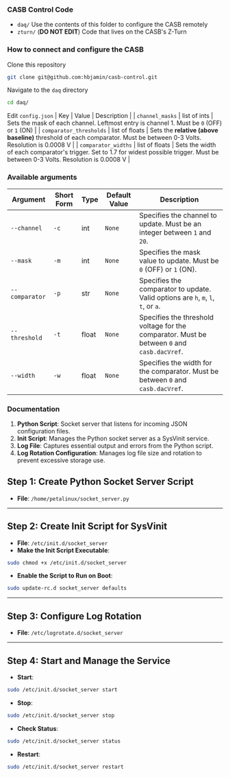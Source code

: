 ### CASB Control Code

- `daq/` Use the contents of this folder to configure the CASB remotely 
- `zturn/` (**DO NOT EDIT**) Code that lives on the CASB's Z-Turn 

### How to connect and configure the CASB 

Clone this repository
```bash
git clone git@github.com:hbjamin/casb-control.git
```

Navigate to the `daq` directory
```bash
cd daq/
```

Edit `config.json` 
| Key | Value | Description |
| `channel_masks`         | list of ints   | Sets the mask of each channel. Leftmost entry is channel 1. Must be `0` (OFF) or `1` (ON) |
| `comparator_thresholds` | list of floats | Sets the **relative (above baseline)** threshold of each comparator. Must be between 0-3 Volts. Resolution is 0.0008 V | 
| `comparator_widths`     | list of floats | Sets the width of each comparator's trigger. Set to 1.7 for widest possible trigger. Must be between 0-3 Volts. Resolution is 0.0008 V | 


### Available arguments

| Argument          | Short Form | Type   | Default Value | Description                                                                                           |
|--------------------|------------|--------|---------------|-------------------------------------------------------------------------------------------------------|
| `--channel`        | `-c`       | int    | `None`        | Specifies the channel to update. Must be an integer between `1` and `20`.                            |
| `--mask`           | `-m`       | int    | `None`        | Specifies the mask value to update. Must be `0` (OFF) or `1` (ON).                                   |
| `--comparator`     | `-p`       | str    | `None`        | Specifies the comparator to update. Valid options are `h`, `m`, `l`, `t`, or `a`.                   |
| `--threshold`      | `-t`       | float  | `None`        | Specifies the threshold voltage for the comparator. Must be between `0` and `casb.dacVref`.          |
| `--width`          | `-w`       | float  | `None`        | Specifies the width for the comparator. Must be between `0` and `casb.dacVref`.                      |

### Documentation  

1. **Python Script**: Socket server that listens for incoming JSON configuration files.
2. **Init Script**: Manages the Python socket server as a SysVinit service.
3. **Log File**: Captures essential output and errors from the Python script.
4. **Log Rotation Configuration**: Manages log file size and rotation to prevent excessive storage use.

## Step 1: Create Python Socket Server Script
- **File**: `/home/petalinux/socket_server.py`

---

## Step 2: Create Init Script for SysVinit
- **File**: `/etc/init.d/socket_server`
- **Make the Init Script Executable**:
```bash
sudo chmod +x /etc/init.d/socket_server
```
- **Enable the Script to Run on Boot**:
```bash
sudo update-rc.d socket_server defaults
```

---

## Step 3: Configure Log Rotation
- **File**: `/etc/logrotate.d/socket_server`

---

## Step 4: Start and Manage the Service
- **Start**:
```bash
sudo /etc/init.d/socket_server start
```
- **Stop**:
```bash
sudo /etc/init.d/socket_server stop
```
- **Check Status**:
```bash
sudo /etc/init.d/socket_server status
```
- **Restart**:
```bash
sudo /etc/init.d/socket_server restart
```
